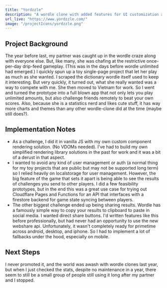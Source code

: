 ```yaml
---
title: "Yordzzle"
description: "A wordle clone with added features for UI customization and multiplayer challenges"
url_live: "https://www.yordzzle.com/"
image: "/projectIcons/yordzzle.png"
---
```


## Project Background

The year before last, my partner was caught up in the wordle craze along with everyone else. But, like many, she was chafing at the restrictive once-per-day drip-feed gameplay. (This was in the days before wordle unlimited had emerged.) I quickly spun up a toy single-page project that let her play as much as she wanted. I scraped the dictionary wordle itself used to keep it interesting. But very quickly, it turned out, what she really wanted was a way to compete with me. She then moved to Vietnam for work. So I went and turned the prototype into a full blown app that not only lets you play unlimited amounts, but also challenge friends remotely to beat your own scores. Also, because she is a statistics nerd and likes cute stuff, it has way more charts and themes than any other wordle-clone did at the time (maybe still does?).

## Implementation Notes
- As a challenge, I did it in vanilla JS with my own custom component rendering solution. (No VDOMs needed). I've had to build my own simplified rendering library solutions in the past for work and it was a bit of a derust in that aspect.
- I wanted to avoid any kind of user management or auth (a normal thing for my toy projects that are public but may not be supported long term) so I relied heavily on localstorage for user management. However, the big feature of the game that sets it apart is being able to see the results of challenges you send to other players. I did a few feasibility prototypes, but in the end this was a great use case for trying out Cloudflare Pages and Functions for an API that interfaces with a firestore backend for game state syncing between players.
- The other biggest challenge ended up being sharing results. Wordle has a famously simple way to copy your results to clipboard to paste in social media. I wanted direct share buttons. I'd written features like this before professionally, but had never had an opportunity to use the new webshare api. Unfortunately, it wasn't completely ready for primetime across android, desktop, and iphone. So I had to implement a lot of fallbacks under the hood, especially on mobile.

## Next Steps

I never promoted it, and the world was awash with wordle clones last year, but when I just checked the stats, despite no maintenance in a year, there seem to still be a small group of people still using it long after my partner and I stopped.